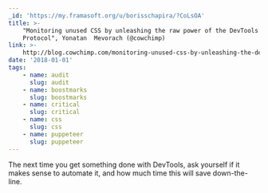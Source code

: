 ```yaml
---
_id: 'https://my.framasoft.org/u/borisschapira/?CoLsOA'
title: >-
    "Monitoring unused CSS by unleashing the raw power of the DevTools
    Protocol", Yonatan  Mevorach (@cowchimp)
link: >-
    http://blog.cowchimp.com/monitoring-unused-css-by-unleashing-the-devtools-protocol/
date: '2018-01-01'
tags:
    - name: audit
      slug: audit
    - name: boostmarks
      slug: boostmarks
    - name: critical
      slug: critical
    - name: css
      slug: css
    - name: puppeteer
      slug: puppeteer
---
```


<div class="markdown"><p>The next time you get something done with DevTools, ask yourself if it makes sense to automate it, and how much time this will save down-the-line.
</p></div>
